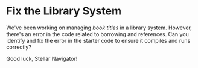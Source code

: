 # Fix the Library System

We've been working on managing *book titles* in a library system. However, there's an error in the code related to borrowing and references. Can you identify and fix the error in the starter code to ensure it compiles and runs correctly?

Good luck, Stellar Navigator!